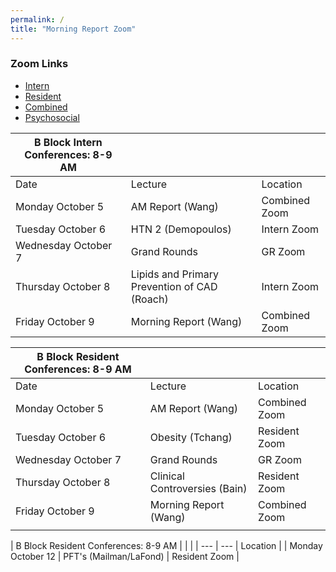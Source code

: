 ```yaml
---
permalink: /
title: "Morning Report Zoom"
---
```

### Zoom Links
- [Intern](https://weillcornell.zoom.us/j/93433884231?pwd=RXRPZ1lwTTNodCtWb3pZNHVaOVc0QT09 )
- [Resident](https://weillcornell.zoom.us/j/99746571589?pwd=Y25TSnZtODZDdGRFK1lTU0FjM1Q5dz09)
- [Combined](https://weillcornell.zoom.us/j/96104287599?pwd=R3lWa1BhTnNleFByM2thbG14eGZiQT09) 
- [Psychosocial](https://weillcornell.zoom.us/j/208984346?pwd=WEMxYXI5ZkM5T2JYNVZqOEVUZW95dz09)

| B Block Intern Conferences: 8-9 AM |                                              |               |
|------------------------------------|----------------------------------------------|---------------|
| Date                               | Lecture                                      | Location      |
| Monday October 5                   | AM Report (Wang)                             | Combined Zoom |
| Tuesday October 6                  | HTN 2 (Demopoulos)                           | Intern Zoom   |
| Wednesday October 7                | Grand Rounds                                 | GR Zoom       |
| Thursday October 8                 | Lipids and Primary Prevention of CAD (Roach) | Intern Zoom   |
| Friday October 9                   | Morning Report (Wang)                        | Combined Zoom |


| B Block Resident Conferences: 8-9 AM |                               |               |
|--------------------------------------|-------------------------------|---------------|
| Date                                 | Lecture                       | Location      |
| Monday October 5                     | AM Report (Wang)              | Combined Zoom |
| Tuesday October 6                    | Obesity (Tchang)              | Resident Zoom |
| Wednesday October 7                  | Grand Rounds                  | GR Zoom       |
| Thursday October 8                   | Clinical Controversies (Bain) | Resident Zoom |
| Friday October 9                     | Morning Report (Wang)         | Combined Zoom |
|                                      |                               |               |

| B Block Resident Conferences: 8-9 AM |                               |               |
|              ---                        |      ---                         | Location      |
| Monday October 12                    | PFT's (Mailman/LaFond)        | Resident Zoom |
